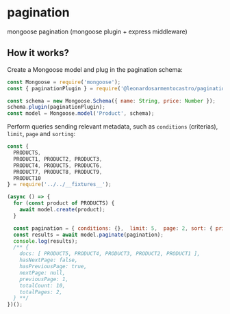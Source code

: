# pagination

mongoose pagination (mongoose plugin + express middleware)

## How it works?

Create a Mongoose model and plug in the pagination schema:

```js
const Mongoose = require('mongoose');
const { paginationPlugin } = require('@leonardosarmentocastro/pagination');

const schema = new Mongoose.Schema({ name: String, price: Number });
schema.plugin(paginationPlugin);
const model = Mongoose.model('Product', schema);
```

Perform queries sending relevant metadata, such as `conditions` (criterias), `limit`, `page` and `sorting`:

```js
const {
  PRODUCTS,
  PRODUCT1, PRODUCT2, PRODUCT3,
  PRODUCT4, PRODUCT5, PRODUCT6,
  PRODUCT7, PRODUCT8, PRODUCT9,
  PRODUCT10
} = require('../../__fixtures__');

(async () => {
  for (const product of PRODUCTS) {
    await model.create(product);
  }

  const pagination = { conditions: {},  limit: 5,  page: 2, sort: { price: 'desc' } };
  const results = await model.paginate(pagination);
  console.log(results);
  /** {
    docs: [ PRODUCT5, PRODUCT4, PRODUCT3, PRODUCT2, PRODUCT1 ],
    hasNextPage: false,
    hasPreviousPage: true,
    nextPage: null,
    previousPage: 1,
    totalCount: 10,
    totalPages: 2,
  } **/
})();
```
